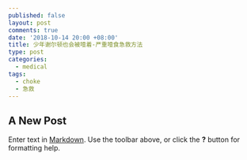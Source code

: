 ```yaml
---
published: false
layout: post
comments: true
date: '2018-10-14 20:00 +08:00'
title: 少年谢尔顿也会被噎着-严重噎食急救方法
type: post
categories:
  - medical
tags:
  - choke
  - 急救
---
```

## A New Post

Enter text in [Markdown](http://daringfireball.net/projects/markdown/). Use the toolbar above, or click the **?** button for formatting help.
